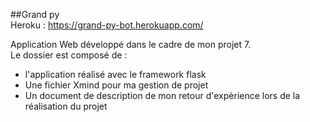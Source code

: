 ##Grand py  
Heroku : https://grand-py-bot.herokuapp.com/  

Application Web développé dans le cadre de mon projet 7.  
Le dossier est composé de :  
- l'application réalisé avec le framework flask  
- Une fichier Xmind pour ma gestion de projet  
- Un document de description de mon retour d'expèrience lors de la réalisation du projet 


